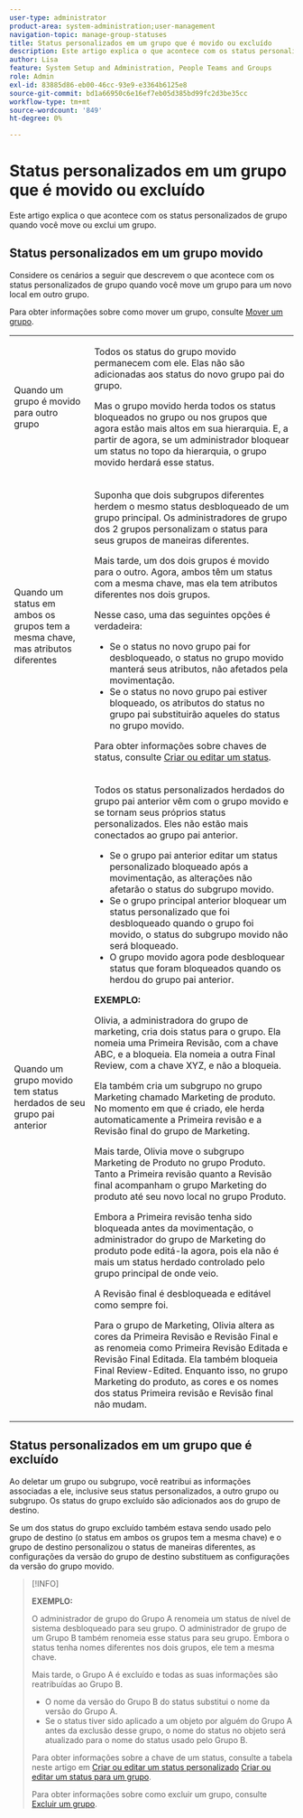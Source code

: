 ```yaml
---
user-type: administrator
product-area: system-administration;user-management
navigation-topic: manage-group-statuses
title: Status personalizados em um grupo que é movido ou excluído
description: Este artigo explica o que acontece com os status personalizados de grupo quando você move ou exclui um grupo.
author: Lisa
feature: System Setup and Administration, People Teams and Groups
role: Admin
exl-id: 83885d86-eb00-46cc-93e9-e3364b6125e8
source-git-commit: bd1a66950c6e16ef7eb05d385bd99fc2d3be35cc
workflow-type: tm+mt
source-wordcount: '849'
ht-degree: 0%

---
```


# Status personalizados em um grupo que é movido ou excluído

Este artigo explica o que acontece com os status personalizados de grupo quando você move ou exclui um grupo.

## Status personalizados em um grupo movido

Considere os cenários a seguir que descrevem o que acontece com os status personalizados de grupo quando você move um grupo para um novo local em outro grupo.

Para obter informações sobre como mover um grupo, consulte [Mover um grupo](../../../administration-and-setup/manage-groups/create-and-manage-groups/move-a-group.md).

<table style="table-layout:auto"> 
 <col> 
 </col> 
 <col> 
 </col> 
 <tbody> 
  <tr> 
   <td role="rowheader">Quando um grupo é movido para outro grupo </td> 
   <td> <p>Todos os status do grupo movido permanecem com ele. Elas não são adicionadas aos status do novo grupo pai do grupo.</p> <p>Mas o grupo movido herda todos os status bloqueados no grupo ou nos grupos que agora estão mais altos em sua hierarquia. E, a partir de agora, se um administrador bloquear um status no topo da hierarquia, o grupo movido herdará esse status.</p> </td> 
  </tr> 
  <tr> 
   <td role="rowheader">Quando um status em ambos os grupos tem a mesma chave, mas atributos diferentes</td> 
   <td> <p>Suponha que dois subgrupos diferentes herdem o mesmo status desbloqueado de um grupo principal. Os administradores de grupo dos 2 grupos personalizam o status para seus grupos de maneiras diferentes.</p> <p>Mais tarde, um dos dois grupos é movido para o outro. Agora, ambos têm um status com a mesma chave, mas ela tem atributos diferentes nos dois grupos.</p> <p>Nesse caso, uma das seguintes opções é verdadeira:</p> 
    <ul> 
     <li>Se o status no novo grupo pai for desbloqueado, o status no grupo movido manterá seus atributos, não afetados pela movimentação.</li> 
     <li>Se o status no novo grupo pai estiver bloqueado, os atributos do status no grupo pai substituirão aqueles do status no grupo movido.</li> 
    </ul> <p>Para obter informações sobre chaves de status, consulte <a href="../../../administration-and-setup/customize-workfront/creating-custom-status-and-priority-labels/create-or-edit-a-status.md" class="MCXref xref">Criar ou editar um status</a>.</p> </td> 
  </tr> 
  <tr> 
   <td>Quando um grupo movido tem status herdados de seu grupo pai anterior </td> 
   <td> <p>Todos os status personalizados herdados do grupo pai anterior vêm com o grupo movido e se tornam seus próprios status personalizados. Eles não estão mais conectados ao grupo pai anterior.</p> 
    <ul> 
     <li>Se o grupo pai anterior editar um status personalizado bloqueado após a movimentação, as alterações não afetarão o status do subgrupo movido.</li> 
     <li>Se o grupo principal anterior bloquear um status personalizado que foi desbloqueado quando o grupo foi movido, o status do subgrupo movido não será bloqueado.</li> 
     <li>O grupo movido agora pode desbloquear status que foram bloqueados quando os herdou do grupo pai anterior.</li> 
    </ul> 
     <p><b>EXEMPLO:</b><p> 
     <p>Olivia, a administradora do grupo de marketing, cria dois status para o grupo. Ela nomeia uma Primeira Revisão, com a chave ABC, e a bloqueia. Ela nomeia a outra Final Review, com a chave XYZ, e não a bloqueia.</p> 
     <p>Ela também cria um subgrupo no grupo Marketing chamado Marketing de produto. No momento em que é criado, ele herda automaticamente a Primeira revisão e a Revisão final do grupo de Marketing.</p> 
     <p>Mais tarde, Olivia move o subgrupo Marketing de Produto no grupo Produto. Tanto a Primeira revisão quanto a Revisão final acompanham o grupo Marketing do produto até seu novo local no grupo Produto.</p> 
     <p>Embora a Primeira revisão tenha sido bloqueada antes da movimentação, o administrador do grupo de Marketing do produto pode editá-la agora, pois ela não é mais um status herdado controlado pelo grupo principal de onde veio.</p> 
     <p>A Revisão final é desbloqueada e editável como sempre foi.</p> 
     <p>Para o grupo de Marketing, Olivia altera as cores da Primeira Revisão e Revisão Final e as renomeia como Primeira Revisão Editada e Revisão Final Editada. Ela também bloqueia Final Review-Edited. Enquanto isso, no grupo Marketing do produto, as cores e os nomes dos status Primeira revisão e Revisão final não mudam.</p> 
    </div> </td> 
  </tr> 
 </tbody> 
</table>

## Status personalizados em um grupo que é excluído

Ao deletar um grupo ou subgrupo, você reatribui as informações associadas a ele, inclusive seus status personalizados, a outro grupo ou subgrupo. Os status do grupo excluído são adicionados aos do grupo de destino.

Se um dos status do grupo excluído também estava sendo usado pelo grupo de destino (o status em ambos os grupos tem a mesma chave) e o grupo de destino personalizou o status de maneiras diferentes, as configurações da versão do grupo de destino substituem as configurações da versão do grupo movido.

>[!INFO]
>
>**EXEMPLO:**
>
>O administrador de grupo do Grupo A renomeia um status de nível de sistema desbloqueado para seu grupo. O administrador de grupo de um Grupo B também renomeia esse status para seu grupo. Embora o status tenha nomes diferentes nos dois grupos, ele tem a mesma chave.
>
>Mais tarde, o Grupo A é excluído e todas as suas informações são reatribuídas ao Grupo B.
>
>* O nome da versão do Grupo B do status substitui o nome da versão do Grupo A.
>* Se o status tiver sido aplicado a um objeto por alguém do Grupo A antes da exclusão desse grupo, o nome do status no objeto será atualizado para o nome do status usado pelo Grupo B.
>
>Para obter informações sobre a chave de um status, consulte a tabela neste artigo em [Criar ou editar um status personalizado](../../../administration-and-setup/customize-workfront/creating-custom-status-and-priority-labels/create-or-edit-a-status.md#create) [Criar ou editar um status para um grupo](../../../administration-and-setup/manage-groups/manage-group-statuses/create-or-edit-a-group-status.md#create).
>
>Para obter informações sobre como excluir um grupo, consulte [Excluir um grupo](../../../administration-and-setup/manage-groups/create-and-manage-groups/delete-a-group.md).
